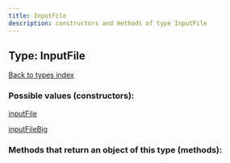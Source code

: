 ```yaml
---
title: InputFile
description: constructors and methods of type InputFile
---
```

## Type: InputFile  
[Back to types index](index.md)



### Possible values (constructors):

[inputFile](../constructors/inputFile.md)  

[inputFileBig](../constructors/inputFileBig.md)  



### Methods that return an object of this type (methods):



